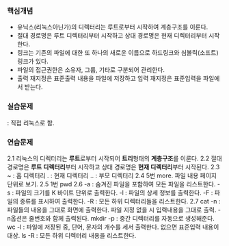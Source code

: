 ### **핵심개념**
- 유닉스(리눅스아닌가)의 디렉터리는 루트로부터 시작하여 계층구조를 이룬다.
- 절대 경로명은 루트 디렉터리부터 시작하고 상대 경로명은 현재 디렉터리부터 시작한다.
- 링크는 기존의 파일에 대한 또 하나의 새로운 이름으로 하드링크와 심볼릭(소프트) 링크가 있다.
- 파일의 접근권한은 소유자, 그룹, 기타로 구분되어 관리한다.
- 출력 재지정은 표준출력 내용을 파일에 저장하고 입력 재지정은 표준입력을 파일에서 받는다.

### **실습문제**
: 직접 리눅스로 함.

### **연습문제**
2.1 리눅스의 디렉터리는 **루트**로부터 시작되어 **트리**형태의 **계층구조**를 이룬다.
2.2 절대 경로명은 **루트 디렉터리**부터 시작하고 상대 경로명은 **현재 디렉터리**부터 시작된다.
2.3
~ : 홈 디렉터리
. : 현재 디렉터리
.. : 부모 디렉터리
2.4 5번 more. 파일 내용 페이지 단위로 보기.
2.5 1번 pwd
2.6
-a : 숨겨진 파일을 포함하여 모든 파일을 리스트한다.
-s : 파일의 크기를 K 바이트 단위로 출력한다.
-l : 파일의 상세 정보를 출력한다.
-F : 파일의 종류를 표시하여 출력한다.
-R : 모든 하위 디렉터리들을 리스트한다.
2.7
cat -n : 파일들의 내용을 그대로 화면에 출력한다. 파일 지정 없을 시 입력내용을 그대로 출력. -n옵션은 줄번호와 함께 출력된다.
mkdir -p : 중간 디렉터리를 자동으로 생성해준다.
wc -l : 파일에 저장된 중, 단어, 문자의 개수를 세서 출력한다. 없으면 표준입력 내용이 대상.
ls -R : 모든 하위 디렉터리 내용을 리스트한다.

